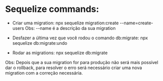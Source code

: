 # Sequelize commands:

- Criar uma migration:
npx sequelize migration:create --name=create-users
Obs: --name é a descrição da sua migration

- Desfazer a última vez que você rodou o comando db:migrate:
npx sequelize db:migrate:undo


- Rodar as migrations:
npx sequelize db:migrate


Obs: Depois que a sua migration for para produção não será mais possível dar o rollback, para resolver o erro será necessário criar uma nova migration com a correção necessária.

